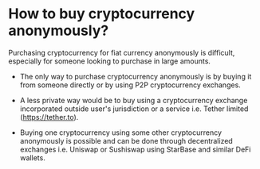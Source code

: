 # How to buy cryptocurrency anonymously?

Purchasing cryptocurrency for fiat currency anonymously is difficult, especially for someone looking to purchase in large amounts.

- The only way to purchase cryptocurrency anonymously is by buying it from someone directly or by using P2P cryptocurrency exchanges.

- A less private way would be to buy using a cryptocurrency exchange incorporated outside user's jurisdiction or a service i.e. Tether limited (https://tether.to).

- Buying one cryptocurrency using some other cryptocurrency anonymously is possible and can be done through decentralized exchanges i.e. Uniswap or Sushiswap using StarBase and similar DeFi wallets.

